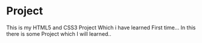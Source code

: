 # Project
This is my HTML5 and CSS3 Project Which i have learned First time...
In this there is some Project which I will learned..
